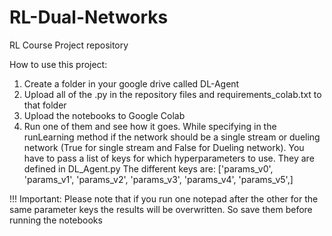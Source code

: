 # RL-Dual-Networks
RL Course Project repository

How to use this project:
1. Create a folder in your google drive called DL-Agent
2. Upload all of the .py in the repository files and requirements_colab.txt to that folder
3. Upload the notebooks to Google Colab
4. Run one of them and see how it goes. While specifying in the runLearning method if the network should be a single stream or dueling network
(True for single stream and False for Dueling network). You have to pass a list of keys for which hyperparameters to use. They are defined in DL_Agent.py 
The different keys are: ['params_v0', 'params_v1', 'params_v2', 'params_v3', 'params_v4', 'params_v5',]

!!! Important: Please note that if you run one notepad after the other for the same parameter keys the results will be overwritten. So save them before running the notebooks
